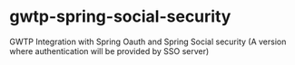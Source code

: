 gwtp-spring-social-security
====================

GWTP Integration with Spring Oauth and Spring Social security (A version where authentication will be provided by SSO server)
